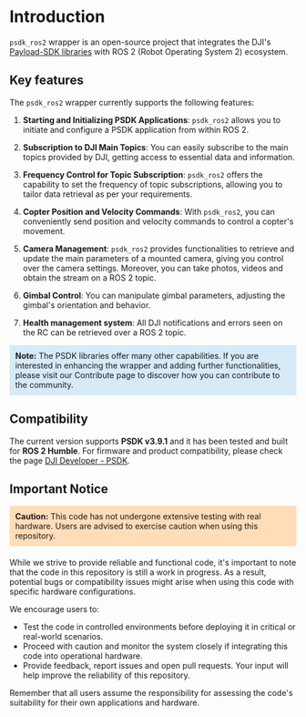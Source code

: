 # Introduction

`psdk_ros2` wrapper is an open-source project that integrates the DJI's [Payload-SDK libraries](https://github.com/dji-sdk/Payload-SDK) with ROS 2 (Robot Operating System 2) ecosystem. 

## Key features

The `psdk_ros2` wrapper currently supports the following features:

1. **Starting and Initializing PSDK Applications**: `psdk_ros2` allows you to initiate and configure a PSDK application from within ROS 2.

2. **Subscription to DJI Main Topics**: You can easily subscribe to the main topics provided by DJI, getting access to essential data and information.

3. **Frequency Control for Topic Subscription**: `psdk_ros2` offers the capability to set the frequency of topic subscriptions, allowing you to tailor data retrieval as per your requirements.

4. **Copter Position and Velocity Commands**: With `psdk_ros2`, you can conveniently send position and velocity commands to control a copter's movement.

5. **Camera Management**: `psdk_ros2` provides functionalities to retrieve and update the main parameters of a mounted camera, giving you control over the camera settings. Moreover, you can take photos, videos and obtain the stream on a ROS 2 topic. 

6. **Gimbal Control**: You can manipulate gimbal parameters, adjusting the gimbal's orientation and behavior.

7. **Health management system**: All DJI notifications and errors seen on the RC can be retrieved over a ROS 2 topic. 



<div style="background-color: #D6EAF8; padding: 10px; border: 1px solid ##FBFAFA;">
    <p style="margin: 0;"><strong> Note:</strong>  The PSDK libraries offer many other capabilities. If you are interested in enhancing the wrapper and adding further functionalities, please visit our Contribute page to discover how you can contribute to the community.</p>
</div>

<div style="margin-bottom: 20px;"></div>

## Compatibility

The current version supports **PSDK v3.9.1** and it has been tested and built for **ROS 2 Humble**. For firmware and product compatibility, please check the page [DJI Developer - PSDK](https://developer.dji.com/doc/payload-sdk-tutorial/en/).


## Important Notice 

<div style="background-color: #FFDDB8; padding: 10px; border: 0.2px solid ##FBFAFA;">
    <p style="margin: 0;"><strong> Caution:</strong>  This code has not undergone extensive testing with real hardware. Users are advised to exercise caution when using this repository.</p>
</div>

<div style="margin-bottom: 20px;"></div>

While we strive to provide reliable and functional code, it's important to note that the code in this repository is still a work in progress. As a result, potential bugs or compatibility issues might arise when using this code with specific hardware configurations.

We encourage users to:

- Test the code in controlled environments before deploying it in critical or real-world scenarios.
- Proceed with caution and monitor the system closely if integrating this code into operational hardware.
- Provide feedback, report issues and open pull requests. Your input will help improve the reliability of this repository.

Remember that all users assume the responsibility for assessing the code's suitability for their own applications and hardware.
